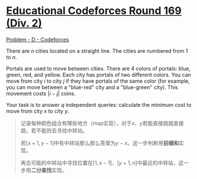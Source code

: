 # [Educational Codeforces Round 169 (Div. 2)](https://codeforces.com/contest/2004)

[Problem - D - Codeforces](https://codeforces.com/contest/2004/problem/D)

There are $n$ cities located on a straight line. The cities are numbered from $1$ to $n$.

Portals are used to move between cities. There are $4$ colors of portals: blue, green, red, and yellow. Each city has portals of two different colors. You can move from city $i$ to city $j$ if they have portals of the same color (for example, you can move between a "blue-red" city and a "blue-green" city). This movement costs $|i-j|$ coins.

Your task is to answer $q$ independent queries: calculate the minimum cost to move from city $x$ to city $y$.

> 记录每种颜色组合有哪些地方（map实现），对于$x、y$若能直接跳就直接跳，若不能则去寻找中转站。
>
> 若$[x+1,y-1]$中有中转站那么那么答案为$y-x$。这一步判断用**前缀和**实现。
>
> 再去可能的中转站中寻找位置在$[1,x-1]、[y + 1,n]$中最近的中转站，这一步用**二分查找**实现。

```java
```


